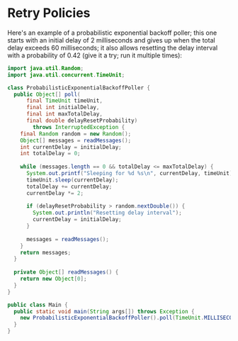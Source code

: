 # Retry Policies

Here's an example of a probabilistic exponential backoff poller; this one
starts with an initial delay of 2 milliseconds and gives up when the total
delay exceeds 60 milliseconds; it also allows resetting the delay interval
with a probability of 0.42 (give it a try; run it multiple times):

```java runnable
import java.util.Random;
import java.util.concurrent.TimeUnit;

class ProbabilisticExponentialBackoffPoller {
  public Object[] poll(
      final TimeUnit timeUnit,
      final int initialDelay,
      final int maxTotalDelay,
      final double delayResetProbability)
        throws InterruptedException {
    final Random random = new Random();
    Object[] messages = readMessages();
    int currentDelay = initialDelay;
    int totalDelay = 0;
    
    while (messages.length == 0 && totalDelay <= maxTotalDelay) {
      System.out.printf("Sleeping for %d %s\n", currentDelay, timeUnit);
      timeUnit.sleep(currentDelay);
      totalDelay += currentDelay;
      currentDelay *= 2;
      
      if (delayResetProbability > random.nextDouble()) {
        System.out.println("Resetting delay interval");
        currentDelay = initialDelay;
      }
      
      messages = readMessages();
    }
    return messages;
  }
  
  private Object[] readMessages() {
    return new Object[0];
  }
}

public class Main {
  public static void main(String args[]) throws Exception {
    new ProbabilisticExponentialBackoffPoller().poll(TimeUnit.MILLISECONDS, 2, 60, 0.42);
  }
}
```

